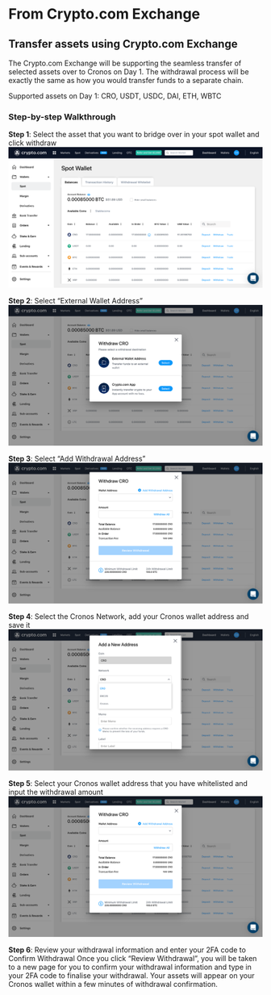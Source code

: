 # From Crypto.com Exchange

## Transfer assets using Crypto.com Exchange

The Crypto.com Exchange will be supporting the seamless transfer of selected assets over to Cronos on Day 1. The withdrawal process will be exactly the same as how you would transfer funds to a separate chain.

Supported assets on Day 1: CRO, USDT, USDC, DAI, ETH, WBTC

### Step-by-step Walkthrough

**Step 1**: Select the asset that you want to bridge over in your spot wallet and click withdraw ![centered image](../.gitbook/assets/cdcex1.png)

**Step 2**: Select “External Wallet Address” ![centered image](../.gitbook/assets/cdcex2.png)

**Step 3**: Select “Add Withdrawal Address” ![centered image](../.gitbook/assets/cdcex3.png)

**Step 4**: Select the Cronos Network, add your Cronos wallet address and save it ![centered image](../.gitbook/assets/cdcex4.png)

**Step 5**: Select your Cronos wallet address that you have whitelisted and input the withdrawal amount ![centered image](../.gitbook/assets/cdcex5.png)

**Step 6**: Review your withdrawal information and enter your 2FA code to Confirm Withdrawal Once you click “Review Withdrawal”, you will be taken to a new page for you to confirm your withdrawal information and type in your 2FA code to finalise your withdrawal. Your assets will appear on your Cronos wallet within a few minutes of withdrawal confirmation.
